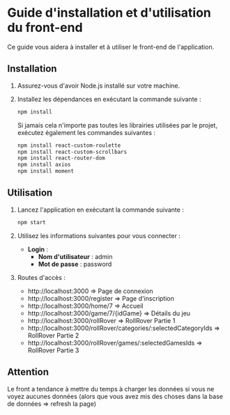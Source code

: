 # Guide d'installation et d'utilisation du front-end

Ce guide vous aidera à installer et à utiliser le front-end de l'application.

## Installation

1. Assurez-vous d'avoir Node.js installé sur votre machine.

2. Installez les dépendances en exécutant la commande suivante :

    ```bash
    npm install
    ```

   Si jamais cela n'importe pas toutes les librairies utilisées par le projet, exécutez également les commandes suivantes :

    ```bash
    npm install react-custom-roulette
    npm install react-custom-scrollbars
    npm install react-router-dom
    npm install axios
    npm install moment
    ```

## Utilisation

1. Lancez l'application en exécutant la commande suivante :

    ```bash
    npm start
    ```

2. Utilisez les informations suivantes pour vous connecter :

   - **Login** :
     - **Nom d'utilisateur** : admin
     - **Mot de passe** : password

3. Routes d'accès :

   - http://localhost:3000 => Page de connexion
   - http://localhost:3000/register => Page d'inscription
   - http://localhost:3000/home/7 => Accueil
   - http://localhost:3000/game/7/{idGame} => Détails du jeu
   - http://localhost:3000/rollRover => RollRover Partie 1
   - http://localhost:3000/rollRover/categories/:selectedCategoryIds => RollRover Partie 2
   - http://localhost:3000/rollRover/games/:selectedGamesIds => RollRover Partie 3

## Attention
Le front a tendance à mettre du temps à charger les données si vous ne voyez aucunes données (alors que vous avez mis des choses dans la base de données => refresh la page)
